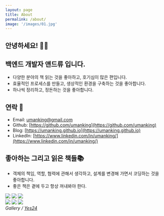 ```yaml
---
layout: page
title: About
permalink: /about/
image: '/images/01.jpg'
---
```


## 안녕하세요! 🙋‍♂️
## 백엔드 개발자 앤드류 입니다. 

- 다양한 분야의 책 읽는 것을 좋아하고, 호기심이 많은 편입니다. 
- 효율적인 프로세스를 만들고, 생상적인 환경을 구축하는 것을 좋아합니다. 
- 하나씩 정리하고, 정돈하는 것을 좋아합니다. 


## 연락 📧
- Email: [umanking@gmail.com](mailto:umanking@gmail.com)
- Github: [https://github.com/umanking](https://github.com/umanking)
- Blog: [https://umanking.github.io](https://umanking.github.io)
- LinkedIn: [https://www.linkedin.com/in/umanking/](https://www.linkedin.com/in/umanking/)


## 좋아하는 그리고 읽은 책들📚
- 객체의 책임, 역할, 협력에 관해서 생각하고, 설계를 변경해 가면서 코딩하는 것을 좋아합니다.
- 좋은 책은 곁에 두고 항상 꺼내봐야 한다.
<div class="gallery-box">
  <div class="gallery">
    <img src="http://image.yes24.com/goods/74219491/XL">
    <img src="http://image.yes24.com/goods/7951038/XL">
    <img src="http://image.yes24.com/goods/11681152/XL">
  </div>
  <div class="gallery">
    <img src="http://image.yes24.com/momo/TopCate511/MidCate005/51040273.jpg">
    <img src="http://image.yes24.com/goods/1778966/XL">
    <img src="http://image.yes24.com/goods/65551284/XL">
  </div>
  <em>Gallery / <a href="http://www.yes24.com/" target="_blank">Yes24</a></em>
</div>
